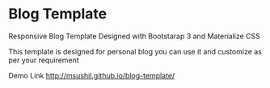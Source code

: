 # Blog Template
Responsive Blog Template Designed with Bootstarap 3 and Materialize CSS

This template is designed for personal blog you can use it and customize as per your requirement

Demo Link http://msushil.github.io/blog-template/